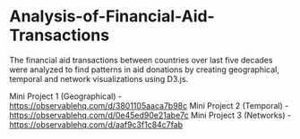 # Analysis-of-Financial-Aid-Transactions
The financial aid transactions between countries over last five decades were analyzed to find patterns in aid donations by creating geographical, temporal and network visualizations using D3.js. 

Mini Project 1 (Geographical) -  https://observablehq.com/d/3801105aaca7b98c
Mini Project 2 (Temporal) - https://observablehq.com/d/0e45ed90e21abe7c
Mini Project 3 (Networks) - https://observablehq.com/d/aaf9c3f1c84c7fab
